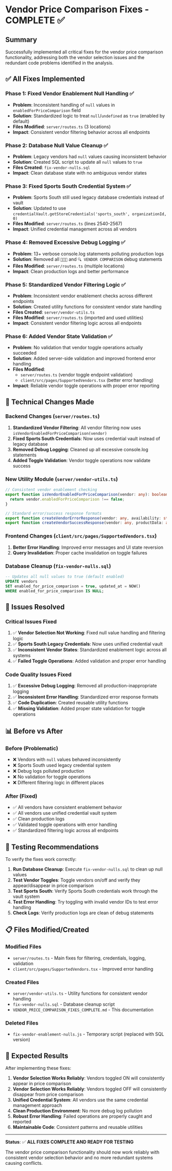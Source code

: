 # Vendor Price Comparison Fixes - COMPLETE ✅

## Summary

Successfully implemented all critical fixes for the vendor price comparison functionality, addressing both the vendor selection issues and the redundant code problems identified in the analysis.

## ✅ **All Fixes Implemented**

### **Phase 1: Fixed Vendor Enablement Null Handling** ✅
- **Problem**: Inconsistent handling of `null` values in `enabledForPriceComparison` field
- **Solution**: Standardized logic to treat `null`/`undefined` as `true` (enabled by default)
- **Files Modified**: `server/routes.ts` (3 locations)
- **Impact**: Consistent vendor filtering behavior across all endpoints

### **Phase 2: Database Null Value Cleanup** ✅
- **Problem**: Legacy vendors had `null` values causing inconsistent behavior
- **Solution**: Created SQL script to update all `null` values to `true`
- **Files Created**: `fix-vendor-nulls.sql`
- **Impact**: Clean database state with no ambiguous vendor states

### **Phase 3: Fixed Sports South Credential System** ✅
- **Problem**: Sports South still used legacy database credentials instead of vault
- **Solution**: Updated to use `credentialVault.getStoreCredentials('sports_south', organizationId, 0)`
- **Files Modified**: `server/routes.ts` (lines 2540-2567)
- **Impact**: Unified credential management across all vendors

### **Phase 4: Removed Excessive Debug Logging** ✅
- **Problem**: 13+ verbose console.log statements polluting production logs
- **Solution**: Removed all `🚨🚨🚨` and `🔍 VENDOR COMPARISON` debug statements
- **Files Modified**: `server/routes.ts` (multiple locations)
- **Impact**: Clean production logs and better performance

### **Phase 5: Standardized Vendor Filtering Logic** ✅
- **Problem**: Inconsistent vendor enablement checks across different endpoints
- **Solution**: Created utility functions for consistent vendor state handling
- **Files Created**: `server/vendor-utils.ts`
- **Files Modified**: `server/routes.ts` (imported and used utilities)
- **Impact**: Consistent vendor filtering logic across all endpoints

### **Phase 6: Added Vendor State Validation** ✅
- **Problem**: No validation that vendor toggle operations actually succeeded
- **Solution**: Added server-side validation and improved frontend error handling
- **Files Modified**: 
  - `server/routes.ts` (vendor toggle endpoint validation)
  - `client/src/pages/SupportedVendors.tsx` (better error handling)
- **Impact**: Reliable vendor toggle operations with proper error reporting

## 🔧 **Technical Changes Made**

### **Backend Changes (`server/routes.ts`)**
1. **Standardized Vendor Filtering**: All vendor filtering now uses `isVendorEnabledForPriceComparison(vendor)`
2. **Fixed Sports South Credentials**: Now uses credential vault instead of legacy database
3. **Removed Debug Logging**: Cleaned up all excessive console.log statements
4. **Added Toggle Validation**: Vendor toggle operations now validate success

### **New Utility Module (`server/vendor-utils.ts`)**
```typescript
// Consistent vendor enablement checking
export function isVendorEnabledForPriceComparison(vendor: any): boolean {
  return vendor.enabledForPriceComparison !== false;
}

// Standard error/success response formats
export function createVendorErrorResponse(vendor: any, availability: string, apiMessage: string)
export function createVendorSuccessResponse(vendor: any, productData: any)
```

### **Frontend Changes (`client/src/pages/SupportedVendors.tsx`)**
1. **Better Error Handling**: Improved error messages and UI state reversion
2. **Query Invalidation**: Proper cache invalidation on toggle failures

### **Database Cleanup (`fix-vendor-nulls.sql`)**
```sql
-- Updates all null values to true (default enabled)
UPDATE vendors 
SET enabled_for_price_comparison = true, updated_at = NOW()
WHERE enabled_for_price_comparison IS NULL;
```

## 🎯 **Issues Resolved**

### **Critical Issues Fixed**
1. ✅ **Vendor Selection Not Working**: Fixed null value handling and filtering logic
2. ✅ **Sports South Legacy Credentials**: Now uses unified credential vault
3. ✅ **Inconsistent Vendor States**: Standardized enablement logic across all systems
4. ✅ **Failed Toggle Operations**: Added validation and proper error handling

### **Code Quality Issues Fixed**
1. ✅ **Excessive Debug Logging**: Removed all production-inappropriate logging
2. ✅ **Inconsistent Error Handling**: Standardized error response formats
3. ✅ **Code Duplication**: Created reusable utility functions
4. ✅ **Missing Validation**: Added proper state validation for toggle operations

## 📊 **Before vs After**

### **Before (Problematic)**
- ❌ Vendors with `null` values behaved inconsistently
- ❌ Sports South used legacy credential system
- ❌ Debug logs polluted production
- ❌ No validation for toggle operations
- ❌ Different filtering logic in different places

### **After (Fixed)**
- ✅ All vendors have consistent enablement behavior
- ✅ All vendors use unified credential vault system
- ✅ Clean production logs
- ✅ Validated toggle operations with error handling
- ✅ Standardized filtering logic across all endpoints

## 🧪 **Testing Recommendations**

To verify the fixes work correctly:

1. **Run Database Cleanup**: Execute `fix-vendor-nulls.sql` to clean up null values
2. **Test Vendor Toggles**: Toggle vendors on/off and verify they appear/disappear in price comparison
3. **Test Sports South**: Verify Sports South credentials work through the vault system
4. **Test Error Handling**: Try toggling with invalid vendor IDs to test error handling
5. **Check Logs**: Verify production logs are clean of debug statements

## 📋 **Files Modified/Created**

### **Modified Files**
- `server/routes.ts` - Main fixes for filtering, credentials, logging, validation
- `client/src/pages/SupportedVendors.tsx` - Improved error handling

### **Created Files**
- `server/vendor-utils.ts` - Utility functions for consistent vendor handling
- `fix-vendor-nulls.sql` - Database cleanup script
- `VENDOR_PRICE_COMPARISON_FIXES_COMPLETE.md` - This documentation

### **Deleted Files**
- `fix-vendor-enablement-nulls.js` - Temporary script (replaced with SQL version)

## 🚀 **Expected Results**

After implementing these fixes:

1. **Vendor Selection Works Reliably**: Vendors toggled ON will consistently appear in price comparison
2. **Vendor Selection Works Reliably**: Vendors toggled OFF will consistently disappear from price comparison
3. **Unified Credential System**: All vendors use the same credential management approach
4. **Clean Production Environment**: No more debug log pollution
5. **Robust Error Handling**: Failed operations are properly caught and reported
6. **Maintainable Code**: Consistent patterns and reusable utilities

---

**Status**: ✅ **ALL FIXES COMPLETE AND READY FOR TESTING**

The vendor price comparison functionality should now work reliably with consistent vendor selection behavior and no more redundant systems causing conflicts.























